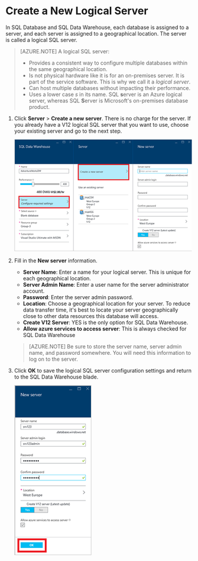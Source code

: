 <properties
   pageTitle="Create a SQL Data Warehouse database in the Azure Portal | Microsoft Azure"
   description="Learn how to create an Azure SQL Data Warehouse in the Azure Portal"
   services="sql-data-warehouse"
   documentationCenter="NA"
   authors="barbkess"
   manager="jhubbard"
   editor=""
   tags="azure-sql-data-warehouse"/>

<tags
   ms.service="sql-data-warehouse"
   ms.devlang="NA"
   ms.topic="get-started-article"
   ms.tgt_pltfrm="NA"
   ms.workload="data-services"
   ms.date="05/03/2016"
   ms.author="lodipalm;"/>

# Create a New Logical Server

In SQL Database and SQL Data Warehouse, each database is assigned to a server, and each server is assigned to a geographical location. The server is called a logical SQL server.

> [AZURE.NOTE] <a name="note"></a>A logical SQL server:
  >
  > + Provides a consistent way to configure multiple databases within the same geographical location.
  > + Is not physical hardware like it is for an on-premises server. It  is part of the service software. This is why we call it a *logical server*.
  > + Can host multiple databases without impacting their performance.
  > + Uses a lower case *s* in its name. SQL **s**erver is an Azure logical server, whereas SQL **S**erver is Microsoft's on-premises database product.

1. Click **Server** > **Create a new server**. There is no charge for the server. If you already have a V12 logical SQL server that you want to use, choose your existing server and go to the next step.

    ![Create a new server](./media/sql-data-warehouse-get-started-provision/create-server.png)

2. Fill in the **New server** information.

	- **Server Name**: Enter a name for your logical server. This is unique for each geographical location.
	- **Server Admin Name**: Enter a user name for the server administrator account.
	- **Password**: Enter the server admin password.
	- **Location**: Choose a geographical location for your server. To reduce data transfer time, it's best to locate your server geographically close to other data resources this database will access.
	- **Create V12 Server**: YES is the only option for SQL Data Warehouse.
	- **Allow azure services to access server**: This is always checked for SQL Data Warehouse

    >[AZURE.NOTE] Be sure to store the server name, server admin name, and password somewhere.  You will need this information to log on to the server.

3. Click **OK** to save the logical SQL server configuration settings and return to the SQL Data Warehouse blade.

    ![Configure new server](./media/sql-data-warehouse-get-started-provision/configure-server.png)

